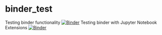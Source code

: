 # binder_test
Testing binder functionality
[![Binder](https://mybinder.org/badge_logo.svg)](https://mybinder.org/v2/gh/jooern81/binder_test/main?filepath=3R%20Data%20Analysis.ipynb)
Testing binder with Jupyter Notebook Extensions
[![Binder](https://mybinder.org/badge_logo.svg)](https://mybinder.org/v2/gh/jooern81/binder_test/main?filepath=3R%20Data%20Analysis2.ipynb)

